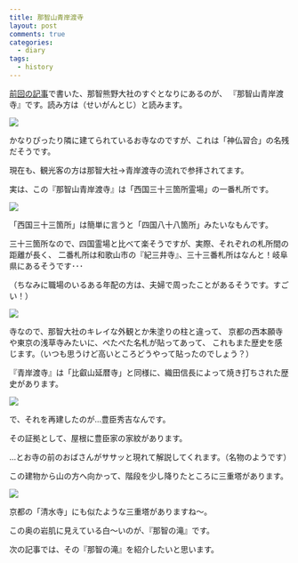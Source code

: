 ```yaml
---
title: 那智山青岸渡寺
layout: post
comments: true
categories:
  - diary
tags:
  - history
---
```

[前回の記事][a1]で書いた、那智熊野大社のすぐとなりにあるのが、
『那智山青岸渡寺』です。読み方は（せいがんとじ）と読みます。

![][1]

かなりぴったり隣に建てられているお寺なのですが、これは「神仏習合」の名残だそうです。

現在も、観光客の方は那智大社→青岸渡寺の流れで参拝されてます。

実は、この『那智山青岸渡寺』は「西国三十三箇所霊場」の一番札所です。

![][2]

「西国三十三箇所」は簡単に言うと「四国八十八箇所」みたいなもんです。

三十三箇所なので、四国霊場と比べて楽そうですが、実際、それぞれの札所間の距離が長く、
二番札所は和歌山市の『紀三井寺』、三十三番札所はなんと！岐阜県にあるそうです･･･

（ちなみに職場のいるある年配の方は、夫婦で周ったことがあるそうです。すごい！）

![][3]

寺なので、那智大社のキレイな外観とか朱塗りの柱と違って、
京都の西本願寺や東京の浅草寺みたいに、ぺたぺた名札が貼ってあって、
これもまた歴史を感じます。（いつも思うけど高いところどうやって貼ったのでしょう？）

『青岸渡寺』は「比叡山延暦寺」と同様に、織田信長によって焼き打ちされた歴史があります。

![][4]

で、それを再建したのが…豊臣秀吉なんです。

その証拠として、屋根に豊臣家の家紋があります。

…とお寺の前のおばさんがササッと現れて解説してくれます。（名物のようです）

この建物から山の方へ向かって、階段を少し降りたところに三重塔があります。

![][5]

京都の「清水寺」にも似たような三重塔がありますね～。

この奥の岩肌に見えている白～いのが、『那智の滝』です。

次の記事では、その『那智の滝』を紹介したいと思います。


 [1]: /img/uploads/2010/03/seigantoji-temple-1.jpg
 [2]: /img/uploads/2010/03/seigantoji-temple-2.jpg
 [3]: /img/uploads/2010/03/seigantoji-temple-3.jpg
 [4]: /img/uploads/2010/03/seigantoji-temple-4.jpg
 [5]: /img/uploads/2010/03/seigantoji-temple-5.jpg

 [a1]: /diary/kumano-nachitaisha.html "熊野那智大社"

